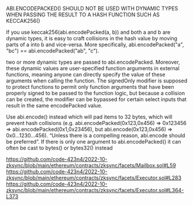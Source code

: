  ABI.ENCODEPACKED() SHOULD NOT BE USED WITH DYNAMIC TYPES WHEN PASSING THE RESULT TO A HASH FUNCTION SUCH AS KECCAK256()

 
If you use keccak256(abi.encodePacked(a, b)) and both a and b are dynamic types, it is easy to craft collisions in the hash value by moving parts of a into b and vice-versa. More specifically, abi.encodePacked("a", "bc") == abi.encodePacked("ab", "c").

 two or more dynamic types are passed to abi.encodePacked. Moreover, these dynamic values are user-specified function arguments in external functions, meaning anyone can directly specify the value of these arguments when calling the function. The signedOnly modifier is supposed to protect functions to permit only function arguments that have been properly signed to be passed to the function logic, but because a collision can be created, the modifier can be bypassed for certain select inputs that result in the same encodePacked value.

Use abi.encode() instead which will pad items to 32 bytes, which will prevent hash collisions (e.g. abi.encodePacked(0x123,0x456) => 0x123456 => abi.encodePacked(0x1,0x23456), but abi.encode(0x123,0x456) => 0x0...1230...456). “Unless there is a compelling reason, abi.encode should be preferred”. If there is only one argument to abi.encodePacked() it can often be cast to bytes() or bytes32() instead

https://github.com/code-423n4/2022-10-zksync/blob/main/ethereum/contracts/zksync/facets/Mailbox.sol#L59
https://github.com/code-423n4/2022-10-zksync/blob/main/ethereum/contracts/zksync/facets/Executor.sol#L283 
https://github.com/code-423n4/2022-10-zksync/blob/main/ethereum/contracts/zksync/facets/Executor.sol#L364-L373